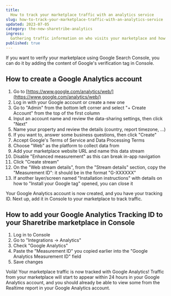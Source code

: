 ```yaml
---
title:
  How to track your marketplace traffic with an analytics service
slug: how-to-track-your-marketplace-traffic-with-an-analytics-service
updated: 2023-07-05
category: the-new-sharetribe-analytics
ingress:
  Gathering traffic information on who visits your marketplace and how they browse it is key to growing your business.
published: true
---
```


If you want to verify your marketplace using Google Search Console, you can do it by adding the content of Google's verification tag in Console. 

## How to create a Google Analytics account

1. Go to [https://www.google.com/analytics/web/](https://www.google.com/analytics/web/)
1. Log in with your Google account or create a new one
1. Go to "Admin" from the bottom left corner and select "+ Create Account" from the top of the first column
1. Input an account name and review the data-sharing settings, then click "Next"
1. Name your property and review the details (country, report timezone, ...)
1. If you want to, answer some business questions, then click "Create"
1. Accept Google's Terms of Service and Data Processing Terms
1. Choose "Web" as the platform to collect data from
1. Add your marketplace website URL and name this data stream
1. Disable "Enhanced measurement" as this can break in-app navigation
1. Click "Create stream"
1. On the "Web stream details", from the "Stream details" section, copy the "Measurement ID": it should be in the format "G-XXXXXX"
1. If another layer/screen named "Installation instructions" with details on how to "Install your Google tag" opened, you can close it

Your Google Analytics account is now created, and you have your tracking ID. Next up, add it in Console to your marketplace to track traffic. 
 
## How to add your Google Analytics Tracking ID to your Sharetribe marketplace in Console

1. Log in to Console
1. Go to "Integrations -> Analytics"
1. Check "Google Analytics"
1. Paste the "Measurement ID" you copied earlier into the "Google Analytics Measurement ID" field
1. Save changes

Voilà! Your marketplace traffic is now tracked with Google Analytics! Traffic from your marketplace will start to appear within 24 hours in your Google Analytics account, and you should already be able to view some from the Realtime report in your Google Analytics account.
